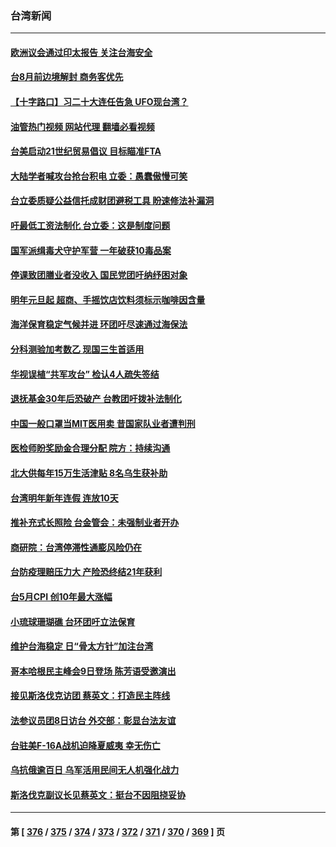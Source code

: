 ### 台湾新闻
---
#### [欧洲议会通过印太报告 关注台海安全](../../pages/ncid1349361/n13754564.md?06081645) 
#### [台8月前边境解封 商务客优先](../../pages/ncid1349361/n13754238.md?06081645) 
#### [【十字路口】习二十大连任告急 UFO现台湾？](../../pages/ncid1349361/n13754219.md?06081645) 
#### [油管热门视频 网站代理 翻墙必看视频](http://209.222.30.114:81/youtube.html?06081645)
#### [台美启动21世纪贸易倡议 目标瞄准FTA](../../pages/ncid1349361/n13754116.md?06081645) 
#### [大陆学者喊攻台抢台积电 立委：愚蠢傲慢可笑](../../pages/ncid1349361/n13754173.md?06081645) 
#### [台立委质疑公益信托成财团避税工具 盼速修法补漏洞](../../pages/ncid1349361/n13754235.md?06081645) 
#### [吁最低工资法制化 台立委：这是制度问题](../../pages/ncid1349361/n13754248.md?06081645) 
#### [国军派缉毒犬守护军营 一年破获10毒品案](../../pages/ncid1349361/n13754237.md?06081645) 
#### [停课致团膳业者没收入 国民党团吁纳纾困对象](../../pages/ncid1349361/n13754274.md?06081645) 
#### [明年元旦起 超商、手摇饮店饮料须标示咖啡因含量](../../pages/ncid1349361/n13754273.md?06081645) 
#### [海洋保育稳定气候并进 环团吁尽速通过海保法](../../pages/ncid1349361/n13754268.md?06081645) 
#### [分科测验加考数乙 现国三生首适用](../../pages/ncid1349361/n13754269.md?06081645) 
#### [华视误植“共军攻台” 检认4人疏失签结](../../pages/ncid1349361/n13754251.md?06081645) 
#### [退抚基金30年后恐破产 台教团吁拨补法制化](../../pages/ncid1349361/n13754271.md?06081645) 
#### [中国一般口罩当MIT医用卖 昔国家队业者遭判刑](../../pages/ncid1349361/n13754246.md?06081645) 
#### [医检师盼奖励金合理分配 院方：持续沟通](../../pages/ncid1349361/n13754245.md?06081645) 
#### [北大供每年15万生活津贴 8名乌生获补助](../../pages/ncid1349361/n13754242.md?06081645) 
#### [台湾明年新年连假 连放10天](../../pages/ncid1349361/n13754255.md?06081645) 
#### [推补充式长照险 台金管会：未强制业者开办](../../pages/ncid1349361/n13754216.md?06081645) 
#### [商研院：台湾停滞性通膨风险仍在](../../pages/ncid1349361/n13754215.md?06081645) 
#### [台防疫理赔压力大 产险恐终结21年获利](../../pages/ncid1349361/n13754213.md?06081645) 
#### [台5月CPI 创10年最大涨幅](../../pages/ncid1349361/n13754210.md?06081645) 
#### [小琉球珊瑚礁 台环团吁立法保育](../../pages/ncid1349361/n13754209.md?06081645) 
#### [维护台海稳定 日“骨太方针”加注台湾](../../pages/ncid1349361/n13754115.md?06081645) 
#### [哥本哈根民主峰会9日登场 陈芳语受邀演出](../../pages/ncid1349361/n13754131.md?06081645) 
#### [接见斯洛伐克访团 蔡英文：打造民主阵线](../../pages/ncid1349361/n13754141.md?06081645) 
#### [法参议员团8日访台 外交部：彰显台法友谊](../../pages/ncid1349361/n13754108.md?06081645) 
#### [台驻美F-16A战机迫降夏威夷 幸无伤亡](../../pages/ncid1349361/n13754106.md?06081645) 
#### [乌抗俄逾百日 乌军活用民间无人机强化战力](../../pages/ncid1349361/n13754011.md?06081645) 
#### [斯洛伐克副议长见蔡英文：挺台不因阻挠妥协](../../pages/ncid1349361/n13754048.md?06081645) 

---
#### 第 [ [376](./376.md?06081645) / [375](./375.md?06081645) / [374](./374.md?06081645) / [373](./373.md?06081645) / [372](./372.md?06081645) / [371](./371.md?06081645) / [370](./370.md?06081645) / [369](./369.md?06081645) ] 页
